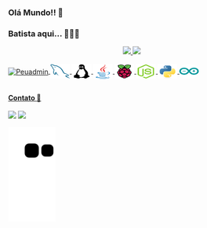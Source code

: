 ### Olá Mundo!! 👋

### Batista aqui... 👨🏼‍💻
<div align="center">
  <a href="https://github.com/PeBatista">
  <img height="180em" src="https://github-readme-stats.vercel.app/api?username=PeBatista&show_icons=true&theme=dracula&include_all_commits=true&count_private=true"/>
  <img height="180em" src="https://github-readme-stats.vercel.app/api/top-langs/?username=PeBatista&layout=compact&langs_count=7&theme=dracula"/>
</div>

<div style="display: inline_block"><br> 
  <img align="center" alt="Peuadmin" height="30" width="40" src="https://1.bp.blogspot.com/-qW38eq6RqE0/XQ5z-ijunSI/AAAAAAAAJEk/QXaT1sC3JLw5kT9TxXGz1Dv8vfnVnsxsQCLcBGAs/s1600/Cisco%2BIOS.PNG">
  <img align="center" alt="Peuadmin" height="30" width="40" src="https://github.com/devicons/devicon/blob/master/icons/mysql/mysql-original.svg">
  <img align="center" alt="Peuadmin" height="30" width="40" src="https://raw.githubusercontent.com/devicons/devicon/1119b9f84c0290e0f0b38982099a2bd027a48bf1/icons/linux/linux-plain.svg">
  <img align="center" alt="Peuadmin" height="30" width="40" src="https://github.com/devicons/devicon/blob/master/icons/java/java-original.svg">
  <img align="center" alt="Peuadmin" height="30" width="40" src="https://github.com/devicons/devicon/blob/master/icons/raspberrypi/raspberrypi-original.svg">
  <img align="center" alt="Peuadmin" height="30" width="40" src="https://github.com/devicons/devicon/blob/master/icons/nodejs/nodejs-plain.svg">  
  <img align="center" alt="Peuadmin" height="30" width="40" src="https://raw.githubusercontent.com/devicons/devicon/master/icons/python/python-original.svg">
  <img align="center" alt="Peuadmin" height="30" width="40" src="https://github.com/devicons/devicon/blob/master/icons/arduino/arduino-original.svg" height="150" style="border-radius:50px;" src="https://media.discordapp.net/attachments/639956127056134178/890373478988013628/Publicacoes_Instagram_1_1.png?width=676&height=676">
</div>
  
  ##
 #### Contato 💬
<div> 
  <a href = "mailto:pedrobatista242526@gmail.com"><img src="https://img.shields.io/badge/-Gmail-%23333?style=for-the-badge&logo=gmail&logoColor=white" target="_blank"></a>
  <a href="linkedin.com/in/perfil-pedro-batista-t%C3%A9cnico/" target="_blank"><img src="https://img.shields.io/badge/-LinkedIn-%230077B5?style=for-the-badge&logo=linkedin&logoColor=white" target="_blank"></a> 
 
  ![Snake animation](https://github.com/rafaballerini/rafaballerini/blob/output/github-contribution-grid-snake.svg)
 
</div>
